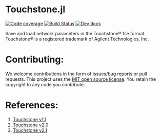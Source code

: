 # Touchstone.jl

[![Code coverage](https://codecov.io/gh/kpobrien/Touchstone.jl/branch/main/graphs/badge.svg)](https://codecov.io/gh/kpobrien/Touchstone.jl)
[![Build Status](https://github.com/kpobrien/Touchstone.jl/actions/workflows/CI.yml/badge.svg)](https://github.com/kpobrien/Touchstone.jl/actions?query=workflow) [![Dev docs](https://img.shields.io/badge/docs-dev-blue.svg)](https://kpobrien.github.io/Touchstone.jl/dev/reference/)

Save and load network parameters in the Touchstone® file format. Touchstone® is a registered trademark of Agilent Technologies, Inc.

# Contributing:

We welcome contributions in the form of issues/bug reports or pull requests. This project uses the [MIT open source license](https://opensource.org/license/MIT). You retain the copyright to any code you contribute.

# References:

1. [Touchstone v1.1](http://www.ibis.org/connector/touchstone_spec11.pdf)
2. [Touchstone v2.0](http://www.ibis.org/touchstone_ver2.0/touchstone_ver2_0.pdf)
3. [Touchstone v2.1](https://ibis.org/touchstone_ver2.1/touchstone_ver2_1.pdf)
